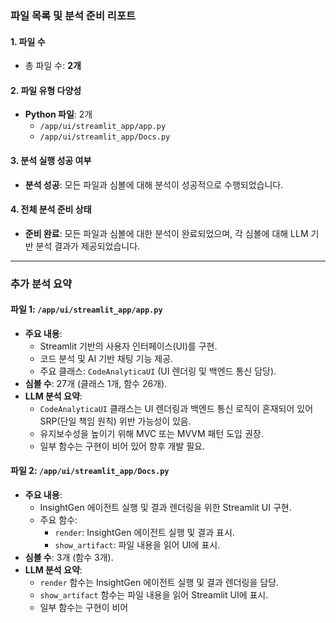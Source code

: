### 파일 목록 및 분석 준비 리포트

#### 1. 파일 수
- 총 파일 수: **2개**

#### 2. 파일 유형 다양성
- **Python 파일**: 2개
  - `/app/ui/streamlit_app/app.py`
  - `/app/ui/streamlit_app/Docs.py`

#### 3. 분석 실행 성공 여부
- **분석 성공**: 모든 파일과 심볼에 대해 분석이 성공적으로 수행되었습니다.

#### 4. 전체 분석 준비 상태
- **준비 완료**: 모든 파일과 심볼에 대한 분석이 완료되었으며, 각 심볼에 대해 LLM 기반 분석 결과가 제공되었습니다.

---

### 추가 분석 요약

#### **파일 1: `/app/ui/streamlit_app/app.py`**
- **주요 내용**: 
  - Streamlit 기반의 사용자 인터페이스(UI)를 구현.
  - 코드 분석 및 AI 기반 채팅 기능 제공.
  - 주요 클래스: `CodeAnalyticaUI` (UI 렌더링 및 백엔드 통신 담당).
- **심볼 수**: 27개 (클래스 1개, 함수 26개).
- **LLM 분석 요약**:
  - `CodeAnalyticaUI` 클래스는 UI 렌더링과 백엔드 통신 로직이 혼재되어 있어 SRP(단일 책임 원칙) 위반 가능성이 있음.
  - 유지보수성을 높이기 위해 MVC 또는 MVVM 패턴 도입 권장.
  - 일부 함수는 구현이 비어 있어 향후 개발 필요.

#### **파일 2: `/app/ui/streamlit_app/Docs.py`**
- **주요 내용**:
  - InsightGen 에이전트 실행 및 결과 렌더링을 위한 Streamlit UI 구현.
  - 주요 함수:
    - `render`: InsightGen 에이전트 실행 및 결과 표시.
    - `show_artifact`: 파일 내용을 읽어 UI에 표시.
- **심볼 수**: 3개 (함수 3개).
- **LLM 분석 요약**:
  - `render` 함수는 InsightGen 에이전트 실행 및 결과 렌더링을 담당.
  - `show_artifact` 함수는 파일 내용을 읽어 Streamlit UI에 표시.
  - 일부 함수는 구현이 비어